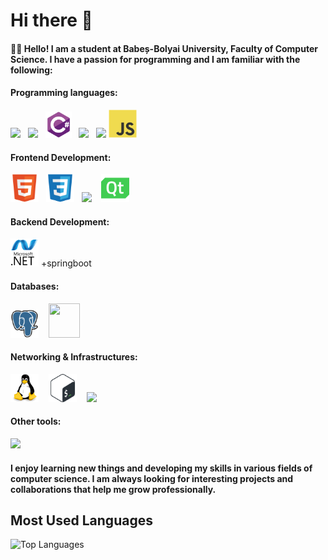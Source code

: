 # Hi there 👋

#### 👨‍🎓 Hello! I am a student at Babeș-Bolyai University, Faculty of Computer Science. I have a passion for programming and I am familiar with the following:
#### Programming languages:
<img src="https://camo.githubusercontent.com/426246ecfbf5e82767ee2187408f56a40cbb96e7e6edbfe65e333bca6945d02c/68747470733a2f2f696d672e69636f6e73382e636f6d2f3f73697a653d3130302669643d343036373026666f726d61743d706e6726636f6c6f723d303030303030" width="45"> &nbsp;&nbsp;<img src="https://camo.githubusercontent.com/cca412efea961d6d8a5729d02fab5d71a0cec3bd04b813707ca02c4dff78b124/68747470733a2f2f637265617a696c6c612d73746f72652e667261312e6469676974616c6f6365616e7370616365732e636f6d2f69636f6e732f333235363439382f66696c652d747970652d6370702d69636f6e2d6d642e706e67" width="45"> &nbsp;&nbsp;<img src="https://raw.githubusercontent.com/devicons/devicon/master/icons/csharp/csharp-original.svg" width="42">&nbsp;&nbsp; <img src="https://camo.githubusercontent.com/ee88d3d57e1b7b084c184c5a1688a22f5abed6f541dc2921c687d5eb906e9ea2/68747470733a2f2f696d672e69636f6e73382e636f6d2f3f73697a653d3130302669643d313336373926666f726d61743d706e6726636f6c6f723d303030303030" width="45"> &nbsp;&nbsp;<img src="https://camo.githubusercontent.com/1d71e3522536364cde334c6e58762e93c171d23eee6ebf18495a0999c820be88/68747470733a2f2f696d672e69636f6e73382e636f6d2f3f73697a653d3130302669643d313334343126666f726d61743d706e6726636f6c6f723d303030303030" width="45"> 
  <img src="https://github.com/devicons/devicon/blob/master/icons/javascript/javascript-original.svg" width="45">&nbsp;&nbsp; 

#### Frontend Development:
 <img src="https://github.com/devicons/devicon/blob/master/icons/html5/html5-original.svg" width="45">&nbsp;&nbsp;  <img src="https://github.com/devicons/devicon/blob/master/icons/css3/css3-original.svg" width="45">&nbsp;&nbsp;
<img src="https://github.com/user-attachments/assets/b1ab07c6-091d-40b0-b78a-9f0b1444f966" width="45" > &nbsp;&nbsp; <img src="https://raw.githubusercontent.com/devicons/devicon/master/icons/qt/qt-original.svg" width="45">

#### Backend Development:
 <img
src="https://raw.githubusercontent.com/devicons/devicon/master/icons/dot-net/dot-net-original-wordmark.svg" width="45">
+springboot

#### Databases:
<img src="https://raw.githubusercontent.com/devicons/devicon/master/icons/postgresql/postgresql-original.svg" width="45"> &nbsp;&nbsp; <img src="https://github.com/user-attachments/assets/4d9472a7-55a0-4676-8141-4cb72a6a26a2" width="50" height="55">

#### Networking & Infrastructures:
<img src="https://raw.githubusercontent.com/devicons/devicon/master/icons/linux/linux-original.svg" width="45">   &nbsp;&nbsp; <img src="https://raw.githubusercontent.com/devicons/devicon/master/icons/bash/bash-original.svg" width="45"> &nbsp;&nbsp; <img src="https://github.com/user-attachments/assets/a01d15d3-c1f9-4c93-a623-0e060f1f8040" width="45" >

#### Other tools:

<img src="https://github.com/user-attachments/assets/7038e054-9afe-41a4-ada4-fc4d4c55ee12" width="45" > 


#### I enjoy learning new things and developing my skills in various fields of computer science. I am always looking for interesting projects and collaborations that help me grow professionally.


## Most Used Languages

![Top Languages](https://github-readme-stats.vercel.app/api/top-langs?username=MihaiMunteanu1&show_icons=true&locale=en&layout=compact&cache_seconds=3600&v=1)
